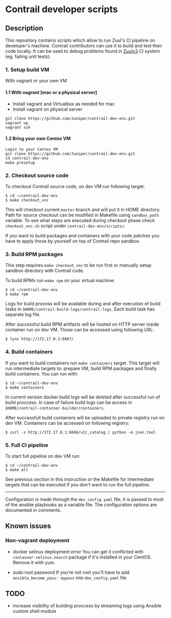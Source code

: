 # Contrail developer scripts

## Description

This repository contains scripts which allow to run Zuul's CI pipeline on 
developer's machine. Contrail contributors can use it to build and test their 
code locally. It can be used to debug problems found in 
[Zuulv3](http://zuulv3.opencontrail.org) CI system (eg. failing unit tests).

 
### 1. Setup build VM
With vagrant or your own VM

#### 1.1 With vagrant [mac or a physical server]
- Install vagrant and Virtualbox as needed for mac
- Install vagrant on physical server 
```
git clone https://github.com/Juniper/contrail-dev-env.git
vagrant up
vagrant ssh
```

#### 1.2 Bring your own Centos VM
```
Login to your Centos VM
git clone https://github.com/Juniper/contrail-dev-env.git
cd contrail-dev-env
make presetup
```

### 2. Checkout source code

To checkout Contrail source code, on dev VM run following target:

```
$ cd ~/contrail-dev-env	
$ make checkout_vnc
```

This will checkout current `master` branch and will put it in HOME directory. Path for 
source checkout can be modified in Makefile using `sandbox_path` variable. To see what
steps are executed during checkout phase check `checkout_vnc.sh` script under 
`contrail-dev-env/scripts/`. 

If you want to build packages and containers with your code patches you have to apply those
by yourself on top of Contrail repo sandbox.  

### 3. Build RPM packages

This step requires `make checkout_vnc` to be run first or manually setup sandbox directory 
with Contrail code.  

To build RPMs run `make rpm` on your virtual machine:

```
$ cd ~/contrail-dev-env
$ make rpm
```

Logs for build process will be available during and after execution of build tasks 
in `$HOME/contrail-build-logs/contrail-logs`. Each build task has separate log file.

After successful build RPM artifacts will be hosted on HTTP server inside 
container run on dev VM. Those can be accessed using following URL:

```
$ lynx http://172.17.0.1:6667/
```

### 4. Build containers

If you want to build containers run `make containers` target. This target will run intermediate 
targets to: prepare VM, build RPM packages and finally  build containers. You can run with:

```
$ cd ~/contrail-dev-env
$ make containers
```

In current version docker build logs will be deleted after successful run of build proccess. 
In case of failure build logs can be access in `$HOME/contrail-container-builder/containers`.

After successfull build containers will be uploaded to private registry run on
dev VM. Containers can be accessed on following registry:

```
$ curl -s http://172.17.0.1:6666/v2/_catalog | python -m json.tool
```

### 5. Full CI pipeline

To start full pipeline on dev VM run:

```
$ cd ~/contrail-dev-env
$ make all
```

See previous section in this instruction or the Makefile for intermediate targets that can be 
executed if you don't want to run the full pipeline.

___

Configuration is made through the `dev_config.yaml` file, it is passed to most 
of the ansible playbooks as a variable file. The configuration options are 
documented in comments.

## Known issues

### Non-vagrant deployment

* docker selinux deployment error
You can get it conflicted with `container-selinux.noarch` package if it's installed in your CentOS. Remove it with yum.

* sudo root password
If you're not root you'll have to add `ansible_become_pass: mypass` into `dev_config.yaml` file

## TODO

* increase visibility of building proccess by streaming logs using Ansible custom shell module
